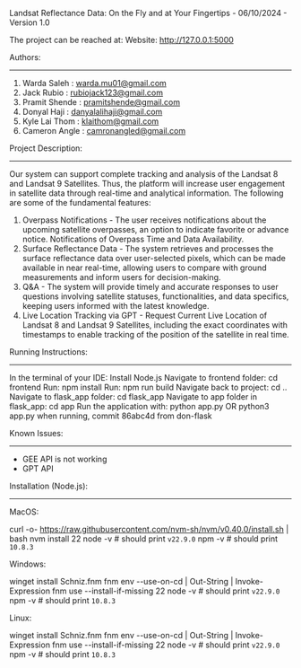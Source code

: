 Landsat Reflectance Data: On the Fly and at Your Fingertips - 06/10/2024 - Version 1.0

The project can be reached at:
Website: http://127.0.0.1:5000

Authors:
_______

1. Warda Saleh    : warda.mu01@gmail.com
2. Jack Rubio     : rubiojack123@gmail.com
3. Pramit Shende  : pramitshende@gmail.com
4. Donyal Haji    : danyalalihaji@gmail.com
5. Kyle Lai Thom  : klaithom@gmail.com
6. Cameron Angle  : camronangled@gmail.com



Project Description:
___________________
Our system can support complete tracking and analysis of the Landsat 8 and Landsat 9 Satellites. Thus, the platform will increase user engagement 
in satellite data through real-time and analytical information. The following are some of the fundamental features:

1.	Overpass Notifications - The user receives notifications about the upcoming satellite overpasses, an option to indicate favorite or advance 
notice. Notifications of Overpass Time and Data Availability.
2.	Surface Reflectance Data - The system retrieves and processes the surface reflectance data over user-selected pixels, which can be made available in near
real-time, allowing users to compare with ground measurements and inform users for decision-making.
3.	Q&A - The system will provide timely and accurate responses to user questions involving satellite statuses, functionalities, and data specifics, keeping
users informed with the latest knowledge.
4.	Live Location Tracking via GPT - Request Current Live Location of Landsat 8 and Landsat 9 Satellites, including the exact coordinates with timestamps to enable tracking
of the position of the satellite in real time.


Running Instructions:
____________________
In the terminal of your IDE:
Install Node.js
Navigate to frontend folder: cd frontend
Run: npm install
Run: npm run build
Navigate back to project: cd ..
Navigate to flask_app folder: cd flask_app
Navigate to app folder in flask_app: cd app
Run the application with: 
  python app.py
OR
  python3 app.py
when running, commit 86abc4d from don-flask

Known Issues:
___________
- GEE API is not working
- GPT API



Installation (Node.js):
______________________
MacOS:

curl -o- https://raw.githubusercontent.com/nvm-sh/nvm/v0.40.0/install.sh | bash
nvm install 22
node -v # should print `v22.9.0`
npm -v # should print `10.8.3`

Windows:

winget install Schniz.fnm
fnm env --use-on-cd | Out-String | Invoke-Expression
fnm use --install-if-missing 22
node -v # should print `v22.9.0`
npm -v # should print `10.8.3`

Linux:

winget install Schniz.fnm
fnm env --use-on-cd | Out-String | Invoke-Expression
fnm use --install-if-missing 22
node -v # should print `v22.9.0`
npm -v # should print `10.8.3`


